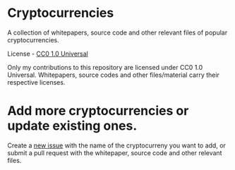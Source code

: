 # Cryptocurrencies

A collection of whitepapers, source code and other relevant files of popular cryptocurrencies.

License - [CC0 1.0 Universal](https://creativecommons.org/publicdomain/zero/1.0/legalcode)

Only my contributions to this repository are licensed under CC0 1.0 Universal. Whitepapers, source codes and other files/material carry their respective licenses.

# Add more cryptocurrencies or update existing ones.

Create a [new issue](https://github.com/codavinci/cryptocurrencies/issues/new) with the name of the cryptocurreny you want to add, or submit a pull request with the whitepaper, source code and other relevant files.